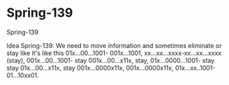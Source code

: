 # Spring-139
Spring-139

Idea Spring-139:
We need to move information and sometimes eliminate or stay like it's like this 01x...00...1001- 001x...1001, xx...xx...xxxx-xx...xx...xxxx (stay), 001x...00...1001- stay 001x...00...x11x, stay,
01x...0000...1001- stay stay 01x...00...x11x, stay 001x...0000x11x, 001x...0000x11x, 01x...xx..1001- 01...10xx01.

